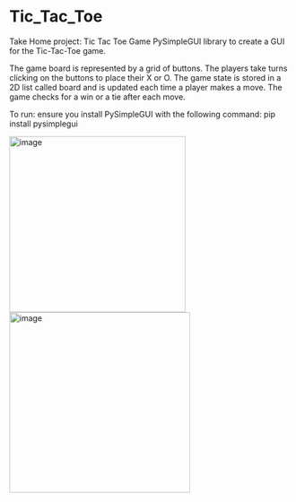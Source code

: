 # Tic_Tac_Toe
Take Home project: Tic Tac Toe Game
PySimpleGUI library to create a GUI for the Tic-Tac-Toe game. 

The game board is represented by a grid of buttons. 
The players take turns clicking on the buttons to place their X or O. 
The game state is stored in a 2D list called board and is updated each time a player makes a move. 
The game checks for a win or a tie after each move.

To run: ensure you install PySimpleGUI with the following command: pip install pysimplegui

<img width="314" alt="image" src="https://user-images.githubusercontent.com/88297517/214177371-f265443e-020c-4e1e-ab8e-be1fe8198011.png">


<img width="322" alt="image" src="https://user-images.githubusercontent.com/88297517/214177511-965bab3e-9c45-4fef-b2cb-a46dbd1c578e.png">





